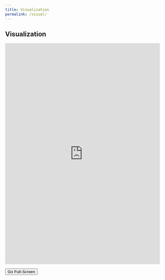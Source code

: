 ```yaml
---
title: Visualization
permalink: /visual/
---
```


## Visualization

<p align="center">
<iframe src="https://nlp.biu.ac.il/~royi/hexagon-paper-visualization/#/main" id="dataset_visualization" style="width:100%; height:720; border:none;" frameBorder="50"></iframe>
</p>
    <button id="full_screen" type="button" class="btn btn-primary btn-sm" onclick="fullScreen()">Go Full-Screen</button>
    <script>
    function fullScreen() {
        var url = document.getElementById('dataset_visualization').src;
        window.location.replace(url);
        }
    </script>